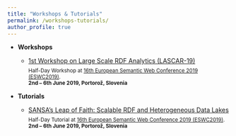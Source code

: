```yaml
---
title: "Workshops & Tutorials"
permalink: /workshops-tutorials/
author_profile: true
---
```


* **Workshops**
  * [1st Workshop on Large Scale RDF Analytics (LASCAR-19)](http://lascar.sda.tech/)<br />
  <sub>Half-Day Workshop at [16th European Semantic Web Conference 2019 (ESWC2019)](https://2019.eswc-conferences.org/).<br />
  **2nd – 6th June 2019, Portorož, Slovenia**

* **Tutorials**
  * [SANSA’s Leap of Faith: Scalable RDF and Heterogeneous Data Lakes](http://sansa-stack.net/eswc2019-tutorial/)<br />
  <sub>Half-Day Tutorial at [16th European Semantic Web Conference 2019 (ESWC2019)](https://2019.eswc-conferences.org/).<br />
  **2nd – 6th June 2019, Portorož, Slovenia**
